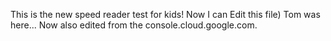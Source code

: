 This is the new speed reader test for kids!
Now I can Edit this file) Tom was here...
Now also edited from the console.cloud.google.com.